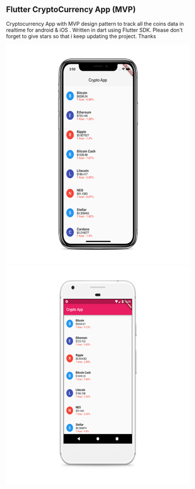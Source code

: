 ## Flutter CryptoCurrency App (MVP)

Cryptocurrency App with MVP design pattern to track all the coins data in realtime for android & iOS . Written in dart using Flutter SDK.
Please don't forget to give stars so that i keep updating the project. Thanks

<img src="iphone.png" height="600em" /><img src="android.png" height="600em" />
